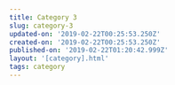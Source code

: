 ```yaml
---
title: Category 3
slug: category-3
updated-on: '2019-02-22T00:25:53.250Z'
created-on: '2019-02-22T00:25:53.250Z'
published-on: '2019-02-22T01:20:42.999Z'
layout: '[category].html'
tags: category
---
```




